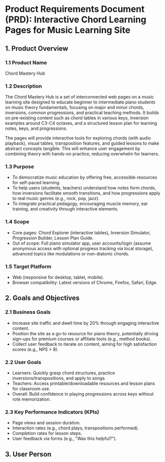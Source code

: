 # Product Requirements Document (PRD): Interactive Chord Learning Pages for Music Learning Site

## 1. Product Overview

### 1.1 Product Name

Chord Mastery Hub

### 1.2 Description

The Chord Mastery Hub is a set of interconnected web pages on a music learning site designed to educate beginner to intermediate piano students on music theory fundamentals, focusing on major and minor chords, inversions, common progressions, and practical teaching methods. It builds on pre-existing content such as chord tables in various keys, inversion examples around C3-C4 octaves, and a structured lesson plan for learning notes, keys, and progressions.

The pages will provide interactive tools for exploring chords (with audio playback), visual tables, transposition features, and guided lessons to make abstract concepts tangible. This will enhance user engagement by combining theory with hands-on practice, reducing overwhelm for learners.

### 1.3 Purpose

-   To democratize music education by offering free, accessible resources for self-paced learning.
-   To help users (students, teachers) understand how notes form chords, how inversions facilitate smooth transitions, and how progressions apply to real music genres (e.g., rock, pop, jazz).
-   To integrate practical pedagogy, encouraging muscle memory, ear training, and creativity through interactive elements.

### 1.4 Scope

-   Core pages: Chord Explorer (interactive tables), Inversion Simulator, Progression Builder, Lesson Plan Guide.
-   Out of scope: Full piano simulator app, user accounts/login (assume anonymous access with optional progress tracking via local storage), advanced topics like modulations or non-diatonic chords.

### 1.5 Target Platform

-   Web (responsive for desktop, tablet, mobile).
-   Browser compatibility: Latest versions of Chrome, Firefox, Safari, Edge.

## 2. Goals and Objectives

### 2.1 Business Goals

-   Increase site traffic and dwell time by 20% through engaging interactive content.
-   Position the site as a go-to resource for piano theory, potentially driving sign-ups for premium courses or affiliate tools (e.g., method books).
-   Collect user feedback to iterate on content, aiming for high satisfaction scores (e.g., NPS > 8).

### 2.2 User Goals

-   Learners: Quickly grasp chord structures, practice inversions/transpositions, and apply to songs.
-   Teachers: Access printable/downloadable resources and lesson plans for classroom use.
-   Overall: Build confidence in playing progressions across keys without rote memorization.

### 2.3 Key Performance Indicators (KPIs)

-   Page views and session duration.
-   Interaction rates (e.g., chord plays, transpositions performed).
-   Completion rates for lesson steps.
-   User feedback via forms (e.g., "Was this helpful?").

## 3. User Person
